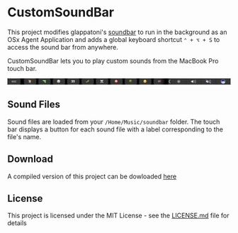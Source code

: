 # CustomSoundBar

This project modifies glappatoni's [soundbar](https://github.com/glappatoni/soundbar) to run in the background as an OSx Agent Application and adds a global keyboard shortcut `⌃ + ⌥ + S` to access the sound bar from anywhere.

CustomSoundBar lets you to play custom sounds from the MacBook Pro touch bar.

![Screenshot of CustomSoundBar](https://raw.githubusercontent.com/tsmcalister/CustomSoundBar/master/Images/screenshot.png)

## Sound Files

Sound files are loaded from your  `/Home/Music/soundbar`  folder. The touch bar displays a button for each sound file with a label corresponding to the file's name.

## Download

A compiled version of this project can be dowloaded [here](https://github.com/tsmcalister/CustomSoundBar/releases/download/v1.0/CustomSoundBar.zip)

## License

This project is licensed under the MIT License - see the [LICENSE.md](LICENSE.md) file for details
